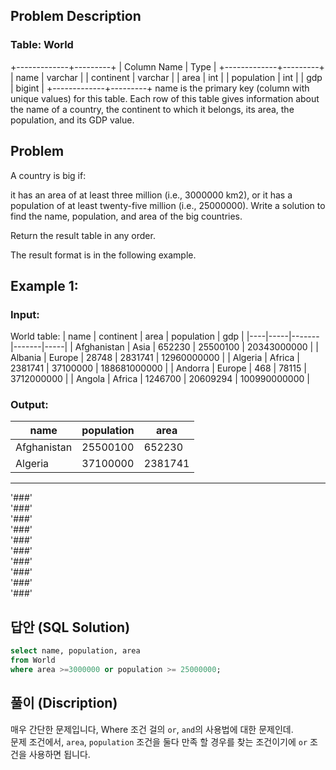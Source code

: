 ## Problem Description

### Table: World

+-------------+---------+
| Column Name | Type    |
+-------------+---------+
| name        | varchar |
| continent   | varchar |
| area        | int     |
| population  | int     |
| gdp         | bigint  |
+-------------+---------+
name is the primary key (column with unique values) for this table.
Each row of this table gives information about the name of a country, the continent to which it belongs, its area, the population, and its GDP value.
 

## Problem

A country is big if:

it has an area of at least three million (i.e., 3000000 km2), or
it has a population of at least twenty-five million (i.e., 25000000).
Write a solution to find the name, population, and area of the big countries.

Return the result table in any order.

The result format is in the following example.

 

## Example 1:

### Input: 
World table:
| name        | continent | area    | population | gdp          |
|----|-----|-------|-------|-----|
| Afghanistan | Asia      | 652230  | 25500100   | 20343000000  |
| Albania     | Europe    | 28748   | 2831741    | 12960000000  |
| Algeria     | Africa    | 2381741 | 37100000   | 188681000000 |
| Andorra     | Europe    | 468     | 78115      | 3712000000   |
| Angola      | Africa    | 1246700 | 20609294   | 100990000000 |

### Output: 
| name  | population | area    |
|---|----------|--------|
| Afghanistan | 25500100   | 652230  |
| Algeria     | 37100000   | 2381741 |


---
'###'  
'###'  
'###'  
'###'  
'###'  
'###'  
'###'  
'###'  
'###'  
'###'  

## 답안 (SQL Solution)

```sql
select name, population, area
from World
where area >=3000000 or population >= 25000000;
```


## 풀이 (Discription)

매우 간단한 문제입니다, Where 조건 걸의 `or`, `and`의 사용법에 대한 문제인데.  
문제 조건에서, `area`, `population` 조건을 둘다 만족 할 경우를 찾는 조건이기에 `or` 조건을 사용하면 됩니다.
